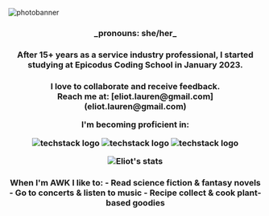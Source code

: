 <img
  src="https://user-images.githubusercontent.com/121843232/221113890-43c37946-534d-4c2e-baef-7146b4923b86.png"
  alt="photobanner"
  style="display: inline-block; margin: 0 auto; max-width: 300px">
<h3 align="center">_pronouns: she/her_</h3>

<h3 align="center">After 15+ years as a service industry professional, I started studying at Epicodus Coding School in January 2023.</h3>

<h3 align="center">I love to collaborate and receive feedback.
<br>Reach me at: [eliot.lauren@gmail.com](eliot.lauren@gmail.com)

I'm becoming proficient in:

![techstack logo](https://readme-components.vercel.app/api?component=logo&logo=react&fill=BD4A0B)
![techstack logo](https://readme-components.vercel.app/api?component=logo&logo=CSharp&fill=BD4A0B)
![techstack logo](https://readme-components.vercel.app/api?component=logo&logo=JavaScript&fill=BD4A0B)


![Eliot's stats](https://github-readme-stats.vercel.app/api?username=elgrons&show_icons=true&theme=calm) </h3>

<h3 align="center">When I'm AWK I like to:
- Read science fiction & fantasy novels 
- Go to concerts & listen to music
- Recipe collect & cook plant-based goodies</h3
